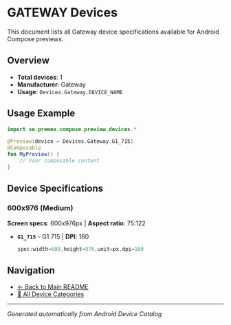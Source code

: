 # GATEWAY Devices

This document lists all Gateway device specifications available for Android Compose previews.

## Overview

- **Total devices**: 1
- **Manufacturer**: Gateway
- **Usage**: `Devices.Gateway.DEVICE_NAME`

## Usage Example

```kotlin
import se.premex.compose.preview.devices.*

@Preview(device = Devices.Gateway.G1_715)
@Composable
fun MyPreview() {
    // Your composable content
}
```

## Device Specifications

### 600x976 (Medium)

**Screen specs**: 600x976px | **Aspect ratio**: 75:122

- **`G1_715`** - G1 715 | **DPI**: 160
  ```kotlin
  spec:width=600,height=976,unit=px,dpi=160
  ```

## Navigation

- [← Back to Main README](../../README.md)
- [📱 All Device Categories](../README.md)

---
*Generated automatically from Android Device Catalog*
